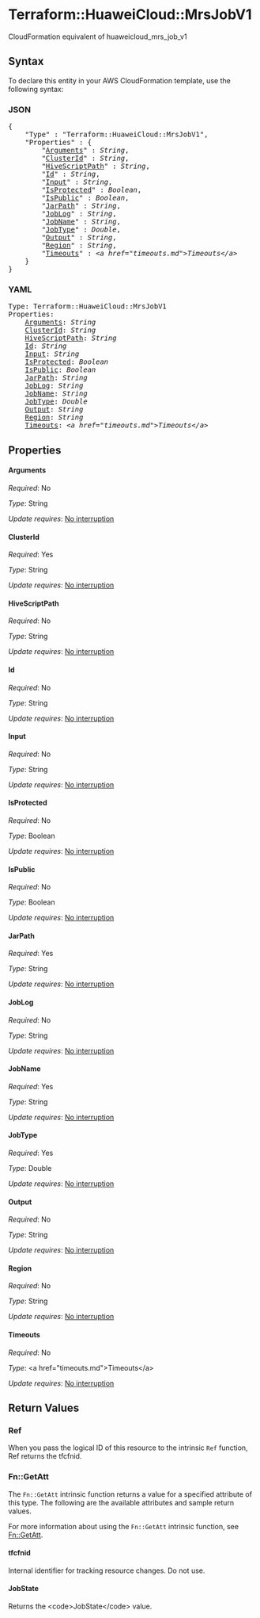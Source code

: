 # Terraform::HuaweiCloud::MrsJobV1

CloudFormation equivalent of huaweicloud_mrs_job_v1

## Syntax

To declare this entity in your AWS CloudFormation template, use the following syntax:

### JSON

<pre>
{
    "Type" : "Terraform::HuaweiCloud::MrsJobV1",
    "Properties" : {
        "<a href="#arguments" title="Arguments">Arguments</a>" : <i>String</i>,
        "<a href="#clusterid" title="ClusterId">ClusterId</a>" : <i>String</i>,
        "<a href="#hivescriptpath" title="HiveScriptPath">HiveScriptPath</a>" : <i>String</i>,
        "<a href="#id" title="Id">Id</a>" : <i>String</i>,
        "<a href="#input" title="Input">Input</a>" : <i>String</i>,
        "<a href="#isprotected" title="IsProtected">IsProtected</a>" : <i>Boolean</i>,
        "<a href="#ispublic" title="IsPublic">IsPublic</a>" : <i>Boolean</i>,
        "<a href="#jarpath" title="JarPath">JarPath</a>" : <i>String</i>,
        "<a href="#joblog" title="JobLog">JobLog</a>" : <i>String</i>,
        "<a href="#jobname" title="JobName">JobName</a>" : <i>String</i>,
        "<a href="#jobtype" title="JobType">JobType</a>" : <i>Double</i>,
        "<a href="#output" title="Output">Output</a>" : <i>String</i>,
        "<a href="#region" title="Region">Region</a>" : <i>String</i>,
        "<a href="#timeouts" title="Timeouts">Timeouts</a>" : <i>&lt;a href=&#34;timeouts.md&#34;&gt;Timeouts&lt;/a&gt;</i>
    }
}
</pre>

### YAML

<pre>
Type: Terraform::HuaweiCloud::MrsJobV1
Properties:
    <a href="#arguments" title="Arguments">Arguments</a>: <i>String</i>
    <a href="#clusterid" title="ClusterId">ClusterId</a>: <i>String</i>
    <a href="#hivescriptpath" title="HiveScriptPath">HiveScriptPath</a>: <i>String</i>
    <a href="#id" title="Id">Id</a>: <i>String</i>
    <a href="#input" title="Input">Input</a>: <i>String</i>
    <a href="#isprotected" title="IsProtected">IsProtected</a>: <i>Boolean</i>
    <a href="#ispublic" title="IsPublic">IsPublic</a>: <i>Boolean</i>
    <a href="#jarpath" title="JarPath">JarPath</a>: <i>String</i>
    <a href="#joblog" title="JobLog">JobLog</a>: <i>String</i>
    <a href="#jobname" title="JobName">JobName</a>: <i>String</i>
    <a href="#jobtype" title="JobType">JobType</a>: <i>Double</i>
    <a href="#output" title="Output">Output</a>: <i>String</i>
    <a href="#region" title="Region">Region</a>: <i>String</i>
    <a href="#timeouts" title="Timeouts">Timeouts</a>: <i>&lt;a href=&#34;timeouts.md&#34;&gt;Timeouts&lt;/a&gt;</i>
</pre>

## Properties

#### Arguments

_Required_: No

_Type_: String

_Update requires_: [No interruption](https://docs.aws.amazon.com/AWSCloudFormation/latest/UserGuide/using-cfn-updating-stacks-update-behaviors.html#update-no-interrupt)

#### ClusterId

_Required_: Yes

_Type_: String

_Update requires_: [No interruption](https://docs.aws.amazon.com/AWSCloudFormation/latest/UserGuide/using-cfn-updating-stacks-update-behaviors.html#update-no-interrupt)

#### HiveScriptPath

_Required_: No

_Type_: String

_Update requires_: [No interruption](https://docs.aws.amazon.com/AWSCloudFormation/latest/UserGuide/using-cfn-updating-stacks-update-behaviors.html#update-no-interrupt)

#### Id

_Required_: No

_Type_: String

_Update requires_: [No interruption](https://docs.aws.amazon.com/AWSCloudFormation/latest/UserGuide/using-cfn-updating-stacks-update-behaviors.html#update-no-interrupt)

#### Input

_Required_: No

_Type_: String

_Update requires_: [No interruption](https://docs.aws.amazon.com/AWSCloudFormation/latest/UserGuide/using-cfn-updating-stacks-update-behaviors.html#update-no-interrupt)

#### IsProtected

_Required_: No

_Type_: Boolean

_Update requires_: [No interruption](https://docs.aws.amazon.com/AWSCloudFormation/latest/UserGuide/using-cfn-updating-stacks-update-behaviors.html#update-no-interrupt)

#### IsPublic

_Required_: No

_Type_: Boolean

_Update requires_: [No interruption](https://docs.aws.amazon.com/AWSCloudFormation/latest/UserGuide/using-cfn-updating-stacks-update-behaviors.html#update-no-interrupt)

#### JarPath

_Required_: Yes

_Type_: String

_Update requires_: [No interruption](https://docs.aws.amazon.com/AWSCloudFormation/latest/UserGuide/using-cfn-updating-stacks-update-behaviors.html#update-no-interrupt)

#### JobLog

_Required_: No

_Type_: String

_Update requires_: [No interruption](https://docs.aws.amazon.com/AWSCloudFormation/latest/UserGuide/using-cfn-updating-stacks-update-behaviors.html#update-no-interrupt)

#### JobName

_Required_: Yes

_Type_: String

_Update requires_: [No interruption](https://docs.aws.amazon.com/AWSCloudFormation/latest/UserGuide/using-cfn-updating-stacks-update-behaviors.html#update-no-interrupt)

#### JobType

_Required_: Yes

_Type_: Double

_Update requires_: [No interruption](https://docs.aws.amazon.com/AWSCloudFormation/latest/UserGuide/using-cfn-updating-stacks-update-behaviors.html#update-no-interrupt)

#### Output

_Required_: No

_Type_: String

_Update requires_: [No interruption](https://docs.aws.amazon.com/AWSCloudFormation/latest/UserGuide/using-cfn-updating-stacks-update-behaviors.html#update-no-interrupt)

#### Region

_Required_: No

_Type_: String

_Update requires_: [No interruption](https://docs.aws.amazon.com/AWSCloudFormation/latest/UserGuide/using-cfn-updating-stacks-update-behaviors.html#update-no-interrupt)

#### Timeouts

_Required_: No

_Type_: &lt;a href=&#34;timeouts.md&#34;&gt;Timeouts&lt;/a&gt;

_Update requires_: [No interruption](https://docs.aws.amazon.com/AWSCloudFormation/latest/UserGuide/using-cfn-updating-stacks-update-behaviors.html#update-no-interrupt)

## Return Values

### Ref

When you pass the logical ID of this resource to the intrinsic `Ref` function, Ref returns the tfcfnid.

### Fn::GetAtt

The `Fn::GetAtt` intrinsic function returns a value for a specified attribute of this type. The following are the available attributes and sample return values.

For more information about using the `Fn::GetAtt` intrinsic function, see [Fn::GetAtt](https://docs.aws.amazon.com/AWSCloudFormation/latest/UserGuide/intrinsic-function-reference-getatt.html).

#### tfcfnid

Internal identifier for tracking resource changes. Do not use.

#### JobState

Returns the &lt;code&gt;JobState&lt;/code&gt; value.

